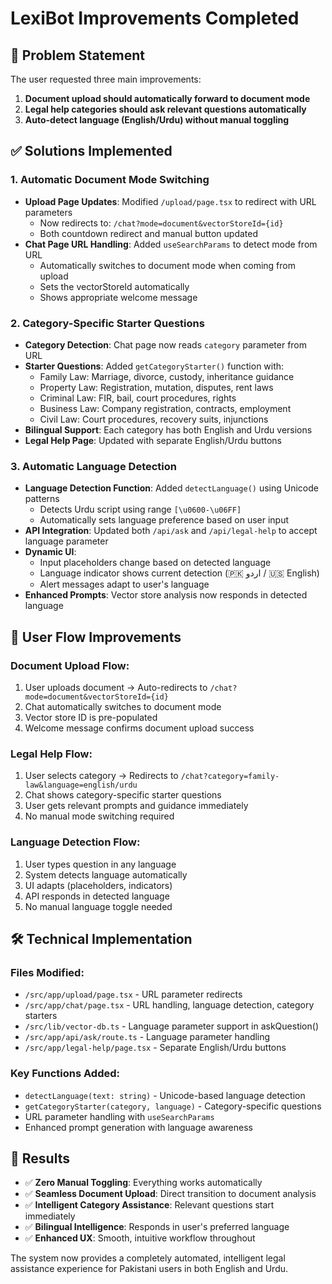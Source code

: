 # LexiBot Improvements Completed

## 🎯 Problem Statement
The user requested three main improvements:
1. **Document upload should automatically forward to document mode**
2. **Legal help categories should ask relevant questions automatically** 
3. **Auto-detect language (English/Urdu) without manual toggling**

## ✅ Solutions Implemented

### 1. Automatic Document Mode Switching
- **Upload Page Updates**: Modified `/upload/page.tsx` to redirect with URL parameters
  - Now redirects to: `/chat?mode=document&vectorStoreId={id}`
  - Both countdown redirect and manual button updated
- **Chat Page URL Handling**: Added `useSearchParams` to detect mode from URL
  - Automatically switches to document mode when coming from upload
  - Sets the vectorStoreId automatically
  - Shows appropriate welcome message

### 2. Category-Specific Starter Questions
- **Category Detection**: Chat page now reads `category` parameter from URL
- **Starter Questions**: Added `getCategoryStarter()` function with:
  - Family Law: Marriage, divorce, custody, inheritance guidance
  - Property Law: Registration, mutation, disputes, rent laws
  - Criminal Law: FIR, bail, court procedures, rights
  - Business Law: Company registration, contracts, employment
  - Civil Law: Court procedures, recovery suits, injunctions
- **Bilingual Support**: Each category has both English and Urdu versions
- **Legal Help Page**: Updated with separate English/Urdu buttons

### 3. Automatic Language Detection
- **Language Detection Function**: Added `detectLanguage()` using Unicode patterns
  - Detects Urdu script using range `[\u0600-\u06FF]`
  - Automatically sets language preference based on user input
- **API Integration**: Updated both `/api/ask` and `/api/legal-help` to accept language parameter
- **Dynamic UI**: 
  - Input placeholders change based on detected language
  - Language indicator shows current detection (🇵🇰 اردو / 🇺🇸 English)
  - Alert messages adapt to user's language
- **Enhanced Prompts**: Vector store analysis now responds in detected language

## 🔄 User Flow Improvements

### Document Upload Flow:
1. User uploads document → Auto-redirects to `/chat?mode=document&vectorStoreId={id}`
2. Chat automatically switches to document mode
3. Vector store ID is pre-populated
4. Welcome message confirms document upload success

### Legal Help Flow:
1. User selects category → Redirects to `/chat?category=family-law&language=english/urdu`
2. Chat shows category-specific starter questions
3. User gets relevant prompts and guidance immediately
4. No manual mode switching required

### Language Detection Flow:
1. User types question in any language
2. System detects language automatically
3. UI adapts (placeholders, indicators)
4. API responds in detected language
5. No manual language toggle needed

## 🛠️ Technical Implementation

### Files Modified:
- `/src/app/upload/page.tsx` - URL parameter redirects
- `/src/app/chat/page.tsx` - URL handling, language detection, category starters
- `/src/lib/vector-db.ts` - Language parameter support in askQuestion()
- `/src/app/api/ask/route.ts` - Language parameter handling
- `/src/app/legal-help/page.tsx` - Separate English/Urdu buttons

### Key Functions Added:
- `detectLanguage(text: string)` - Unicode-based language detection
- `getCategoryStarter(category, language)` - Category-specific questions
- URL parameter handling with `useSearchParams`
- Enhanced prompt generation with language awareness

## 🎉 Results
- ✅ **Zero Manual Toggling**: Everything works automatically
- ✅ **Seamless Document Upload**: Direct transition to document analysis
- ✅ **Intelligent Category Assistance**: Relevant questions start immediately  
- ✅ **Bilingual Intelligence**: Responds in user's preferred language
- ✅ **Enhanced UX**: Smooth, intuitive workflow throughout

The system now provides a completely automated, intelligent legal assistance experience for Pakistani users in both English and Urdu.
